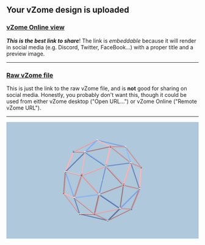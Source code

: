 ## Your vZome design is uploaded

### [vZome Online view][embed]

***This is the best link to share***!  The link is *embeddable* because it will render in social media (e.g. Discord, Twitter, FaceBook...) with a proper title and a preview image.

---

### [Raw vZome file][raw]

This is just the link to the raw vZome file, and is **not** good for
sharing on social media.
Honestly, you probably don't want this, though it could be used from either
vZome desktop ("Open URL...") or vZome Online ("Remote vZome URL").

---

![Image](<Pentakis-Dodecahedron.png>)


[embed]: <https://vzome.com/app/embed.py?url=https://raw.githubusercontent.com/John-Kostick/vzome-sharing/main/2021/09/17/08-17-19-Pentakis-Dodecahedron/Pentakis-Dodecahedron.vZome>
[raw]: <https://raw.githubusercontent.com/John-Kostick/vzome-sharing/main/2021/09/17/08-17-19-Pentakis-Dodecahedron/Pentakis-Dodecahedron.vZome>
